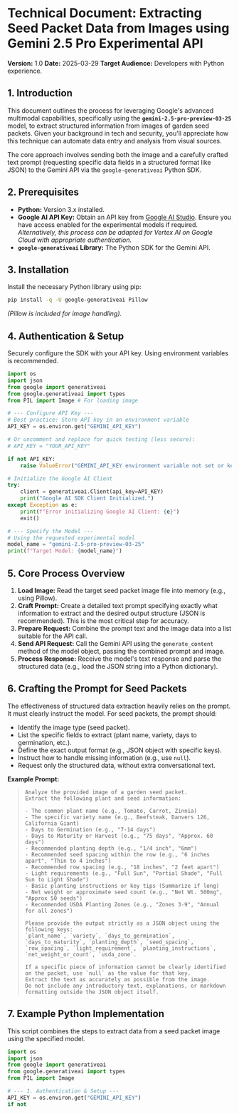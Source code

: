 # Technical Document: Extracting Seed Packet Data from Images using Gemini 2.5 Pro Experimental API

**Version:** 1.0
**Date:** 2025-03-29
**Target Audience:** Developers with Python experience.

## 1. Introduction

This document outlines the process for leveraging Google's advanced multimodal capabilities, specifically using the **`gemini-2.5-pro-preview-03-25`** model, to extract structured information from images of garden seed packets. Given your background in tech and security, you'll appreciate how this technique can automate data entry and analysis from visual sources.

The core approach involves sending both the image and a carefully crafted text prompt (requesting specific data fields in a structured format like JSON) to the Gemini API via the `google-generativeai` Python SDK.

## 2. Prerequisites

* **Python:** Version 3.x installed.
* **Google AI API Key:** Obtain an API key from [Google AI Studio](https://aistudio.google.com/). Ensure you have access enabled for the experimental models if required. *Alternatively, this process can be adapted for Vertex AI on Google Cloud with appropriate authentication.*
* **`google-generativeai` Library:** The Python SDK for the Gemini API.

## 3. Installation

Install the necessary Python library using pip:

```bash
pip install -q -U google-generativeai Pillow
```
*(Pillow is included for image handling).*

## 4. Authentication & Setup

Securely configure the SDK with your API key. Using environment variables is recommended.

```python
import os
import json
from google import generativeai
from google.generativeai import types
from PIL import Image # For loading image

# --- Configure API Key ---
# Best practice: Store API key in an environment variable
API_KEY = os.environ.get("GEMINI_API_KEY")

# Or uncomment and replace for quick testing (less secure):
# API_KEY = "YOUR_API_KEY"

if not API_KEY:
    raise ValueError("GEMINI_API_KEY environment variable not set or key is missing.")

# Initialize the Google AI Client
try:
    client = generativeai.Client(api_key=API_KEY)
    print("Google AI SDK Client Initialized.")
except Exception as e:
    print(f"Error initializing Google AI Client: {e}")
    exit()

# --- Specify the Model ---
# Using the requested experimental model
model_name = "gemini-2.5-pro-preview-03-25"
print(f"Target Model: {model_name}")

```

## 5. Core Process Overview

1.  **Load Image:** Read the target seed packet image file into memory (e.g., using Pillow).
2.  **Craft Prompt:** Create a detailed text prompt specifying exactly what information to extract and the desired output structure (JSON is recommended). This is the most critical step for accuracy.
3.  **Prepare Request:** Combine the prompt text and the image data into a list suitable for the API call.
4.  **Send API Request:** Call the Gemini API using the `generate_content` method of the model object, passing the combined prompt and image.
5.  **Process Response:** Receive the model's text response and parse the structured data (e.g., load the JSON string into a Python dictionary).

## 6. Crafting the Prompt for Seed Packets

The effectiveness of structured data extraction heavily relies on the prompt. It must clearly instruct the model. For seed packets, the prompt should:

* Identify the image type (seed packet).
* List the specific fields to extract (plant name, variety, days to germination, etc.).
* Define the exact output format (e.g., JSON object with specific keys).
* Instruct how to handle missing information (e.g., use `null`).
* Request only the structured data, without extra conversational text.

**Example Prompt:**

> ```text
> Analyze the provided image of a garden seed packet.
> Extract the following plant and seed information:
>
> - The common plant name (e.g., Tomato, Carrot, Zinnia)
> - The specific variety name (e.g., Beefsteak, Danvers 126, California Giant)
> - Days to Germination (e.g., "7-14 days")
> - Days to Maturity or Harvest (e.g., "75 days", "Approx. 60 days")
> - Recommended planting depth (e.g., "1/4 inch", "6mm")
> - Recommended seed spacing within the row (e.g., "6 inches apart", "Thin to 4 inches")
> - Recommended row spacing (e.g., "18 inches", "2 feet apart")
> - Light requirements (e.g., "Full Sun", "Partial Shade", "Full Sun to Light Shade")
> - Basic planting instructions or key tips (Summarize if long)
> - Net weight or approximate seed count (e.g., "Net Wt. 500mg", "Approx 50 seeds")
> - Recommended USDA Planting Zones (e.g., "Zones 3-9", "Annual for all zones")
>
> Please provide the output strictly as a JSON object using the following keys:
> `plant_name`, `variety`, `days_to_germination`, `days_to_maturity`, `planting_depth`, `seed_spacing`, `row_spacing`, `light_requirement`, `planting_instructions`, `net_weight_or_count`, `usda_zone`.
>
> If a specific piece of information cannot be clearly identified on the packet, use `null` as the value for that key.
> Extract the text as accurately as possible from the image.
> Do not include any introductory text, explanations, or markdown formatting outside the JSON object itself.
> ```

## 7. Example Python Implementation

This script combines the steps to extract data from a seed packet image using the specified model.

```python
import os
import json
from google import generativeai
from google.generativeai import types
from PIL import Image

# --- 1. Authentication & Setup ---
API_KEY = os.environ.get("GEMINI_API_KEY")
if not